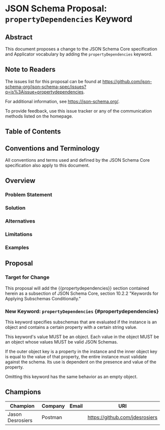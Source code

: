 # JSON Schema Proposal: `propertyDependencies` Keyword

## Abstract

This document proposes a change to the JSON Schema Core specification and
Applicator vocabulary by adding the `propertyDependencies` keyword.

## Note to Readers

The issues list for this proposal can be found at
<https://github.com/json-schema-org/json-schema-spec/issues?q=is%3Aissue+propertydependencies>.

For additional information, see <https://json-schema.org/>.

To provide feedback, use this issue tracker or any of the communication methods
listed on the homepage.

## Table of Contents

## Conventions and Terminology

All conventions and terms used and defined by the JSON Schema Core specification
also apply to this document.

## Overview

### Problem Statement

<!-- What problem exists that needs solving? -->

### Solution

<!-- What is the solution? -->

### Alternatives

<!-- What other options have been considered? (summary, not detailed) -->

### Limitations

<!-- Are there any limitations inherent to the proposal? -->

### Examples

<!-- How will this feature be used? -->

## Proposal

### Target for Change

<!-- Where does this change go? -->

This proposal will add the {{propertydependencies}} section contained herein as
a subsection of JSON Schema Core, section 10.2.2 "Keywords for Applying
Subschemas Conditionally."

<!-- What is the exact change? -->

### New Keyword: `propertyDependencies` {#propertydependencies}

This keyword specifies subschemas that are evaluated if the instance is an
object and contains a certain property with a certain string value.

This keyword's value MUST be an object. Each value in the object MUST be an
object whose values MUST be valid JSON Schemas.

If the outer object key is a property in the instance and the inner object key
is equal to the value of that property, the entire instance must validate
against the schema. Its use is dependent on the presence and value of the
property.

Omitting this keyword has the same behavior as an empty object.

## Champions

| Champion                   | Company | Email                   | URI                              |
|----------------------------|---------|-------------------------|----------------------------------|
| Jason Desrosiers           | Postman | <tbd> | <https://github.com/jdesrosiers> |
